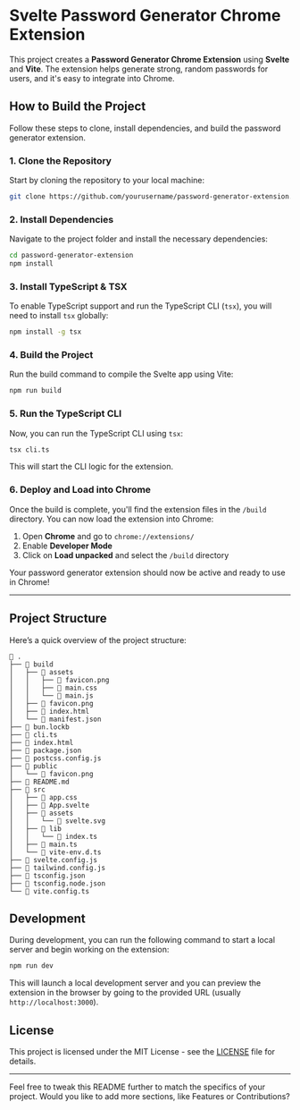 # Svelte Password Generator Chrome Extension

This project creates a **Password Generator Chrome Extension** using **Svelte** and **Vite**. The extension helps generate strong, random passwords for users, and it's easy to integrate into Chrome.

## How to Build the Project

Follow these steps to clone, install dependencies, and build the password generator extension.

### 1. Clone the Repository

Start by cloning the repository to your local machine:

```bash
git clone https://github.com/yourusername/password-generator-extension.git
```

### 2. Install Dependencies

Navigate to the project folder and install the necessary dependencies:

```bash
cd password-generator-extension
npm install
```

### 3. Install TypeScript & TSX

To enable TypeScript support and run the TypeScript CLI (`tsx`), you will need to install `tsx` globally:

```bash
npm install -g tsx
```

### 4. Build the Project

Run the build command to compile the Svelte app using Vite:

```bash
npm run build
```

### 5. Run the TypeScript CLI

Now, you can run the TypeScript CLI using `tsx`:

```bash
tsx cli.ts
```

This will start the CLI logic for the extension.

### 6. Deploy and Load into Chrome

Once the build is complete, you'll find the extension files in the `/build` directory. You can now load the extension into Chrome:

1. Open **Chrome** and go to `chrome://extensions/`
2. Enable **Developer Mode**
3. Click on **Load unpacked** and select the `/build` directory

Your password generator extension should now be active and ready to use in Chrome!

---

## Project Structure

Here’s a quick overview of the project structure:

```
 .
├──  build
│   ├──  assets
│   │   ├──  favicon.png
│   │   ├──  main.css
│   │   └──  main.js
│   ├──  favicon.png
│   ├──  index.html
│   └──  manifest.json
├──  bun.lockb
├──  cli.ts
├──  index.html
├──  package.json
├──  postcss.config.js
├──  public
│   └──  favicon.png
├──  README.md
├──  src
│   ├──  app.css
│   ├──  App.svelte
│   ├──  assets
│   │   └── 󰕙 svelte.svg
│   ├──  lib
│   │   └──  index.ts
│   ├──  main.ts
│   └──  vite-env.d.ts
├──  svelte.config.js
├──  tailwind.config.js
├──  tsconfig.json
├──  tsconfig.node.json
└──  vite.config.ts
```

## Development

During development, you can run the following command to start a local server and begin working on the extension:

```bash
npm run dev
```

This will launch a local development server and you can preview the extension in the browser by going to the provided URL (usually `http://localhost:3000`).

## License

This project is licensed under the MIT License - see the [LICENSE](LICENSE) file for details.

---

Feel free to tweak this README further to match the specifics of your project. Would you like to add more sections, like Features or Contributions?

